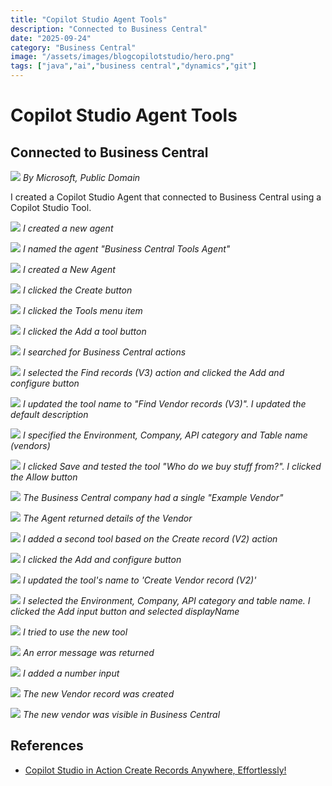 ```yaml
---
title: "Copilot Studio Agent Tools"
description: "Connected to Business Central"
date: "2025-09-24"
category: "Business Central"
image: "/assets/images/blogcopilotstudio/hero.png"
tags: ["java","ai","business central","dynamics","git"]
---
```


# Copilot Studio Agent Tools
## Connected to Business Central

![](/assets/images/createactionbasedonaflow/dynamics365-color.svg)
*By Microsoft, Public Domain*

I created a Copilot Studio Agent that connected to Business Central using a Copilot Studio Tool.

![](/assets/images/copilotstudiobctools/screenshot-2025-09-24-at-4.55.54-pm.png)
*I created a new agent*

![](/assets/images/copilotstudiobctools/screenshot-2025-09-24-at-4.56.34-pm.png)
*I named the agent "Business Central Tools Agent"*

![](/assets/images/copilotstudiobctools/screenshot-2025-09-24-at-4.56.56-pm.png)
*I created a New Agent*

![](/assets/images/copilotstudiobctools/screenshot-2025-09-24-at-4.57.38-pm.png)
*I clicked the Create button*

![](/assets/images/copilotstudiobctools/screenshot-2025-09-24-at-5.17.33-pm.png)
*I clicked the Tools menu item*

![](/assets/images/copilotstudiobctools/screenshot-2025-09-24-at-5.17.47-pm.png)
*I clicked the Add a tool button*

![](/assets/images/copilotstudiobctools/screenshot-2025-09-24-at-5.18.14-pm.png)
*I searched for Business Central actions*

![](/assets/images/copilotstudiobctools/screenshot-2025-09-24-at-5.18.34-pm.png)
*I selected the Find records (V3) action and clicked the Add and configure button*

![](/assets/images/copilotstudiobctools/screenshot-2025-09-24-at-5.21.23-pm.png)
*I updated the tool name to "Find Vendor records (V3)". I updated the default description*

![](/assets/images/copilotstudiobctools/screenshot-2025-09-24-at-6.19.08-pm.png)
*I specified the Environment, Company, API category and Table name (vendors)*

![](/assets/images/copilotstudiobctools/screenshot-2025-09-24-at-6.22.19-pm.png)
*I clicked Save and tested the tool "Who do we buy stuff from?". I clicked the Allow button*

![](/assets/images/copilotstudiobctools/screenshot-2025-09-24-at-6.27.25-pm.png)
*The Business Central company had a single "Example Vendor"*

![](/assets/images/copilotstudiobctools/screenshot-2025-09-24-at-6.26.05-pm.png)
*The Agent returned details of the Vendor*


![](/assets/images/copilotstudiobctools/screenshot-2025-09-26-at-10.43.51-am.png)
*I added a second tool based on the Create record (V2) action*

![](/assets/images/copilotstudiobctools/screenshot-2025-09-26-at-10.44.04-am.png)
*I clicked the Add and configure button*

![](/assets/images/copilotstudiobctools/screenshot-2025-09-26-at-10.44.39-am.png)
*I updated the tool's name to 'Create Vendor record (V2)'*

![](/assets/images/copilotstudiobctools/screenshot-2025-09-26-at-10.46.17-am.png)
*I selected the Environment, Company, API category and table name. I clicked the Add input button and selected displayName*

![](/assets/images/copilotstudiobctools/screenshot-2025-09-26-at-10.51.14-am.png)
*I tried to use the new tool*

![](/assets/images/copilotstudiobctools/screenshot-2025-09-26-at-10.51.44-am.png)
*An error message was returned*

![](/assets/images/copilotstudiobctools/screenshot-2025-09-26-at-10.53.32-am.png)
*I added a number input*

![](/assets/images/copilotstudiobctools/screenshot-2025-09-26-at-10.53.47-am.png)
*The new Vendor record was created*

![](/assets/images/copilotstudiobctools/screenshot-2025-09-26-at-10.54.19-am.png)
*The new vendor was visible in Business Central*



## References

- [Copilot Studio in Action Create Records Anywhere, Effortlessly!](https://www.youtube.com/watch?v=oeTjP_AVqQ8)